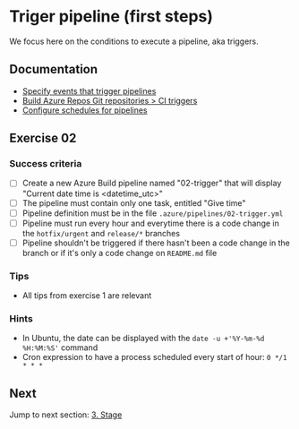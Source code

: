 # Triger pipeline (first steps)

We focus here on the conditions to execute a pipeline, aka triggers.

## Documentation

- [Specify events that trigger pipelines](https://docs.microsoft.com/en-us/azure/devops/pipelines/build/triggers)
- [Build Azure Repos Git repositories > CI triggers](https://docs.microsoft.com/en-us/azure/devops/pipelines/repos/azure-repos-git)
- [Configure schedules for pipelines](https://docs.microsoft.com/en-us/azure/devops/pipelines/process/scheduled-triggers)

## Exercise 02

### Success criteria

- [ ] Create a new Azure Build pipeline named "02-trigger" that will display "Current date time is <datetime_utc>"
- [ ] The pipeline must contain only one task, entitled "Give time"
- [ ] Pipeline definition must be in the file `.azure/pipelines/02-trigger.yml`
- [ ] Pipeline must run every hour and everytime there is a code change in the `hotfix/urgent` and `release/*` branches
- [ ] Pipeline shouldn't be triggered if there hasn't been a code change in the branch or if it's only a code change on `README.md` file

### Tips

- All tips from exercise 1 are relevant

### Hints

- In Ubuntu, the date can be displayed with the `date -u +'%Y-%m-%d %H:%M:%S'` command
- Cron expression to have a process scheduled every start of hour: `0 */1 * * *`

## Next

Jump to next section: [3. Stage](./03-stage.md)
